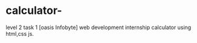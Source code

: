 # calculator-
level 2 task 1 [oasis Infobyte]  web development internship calculator using html,css js.
